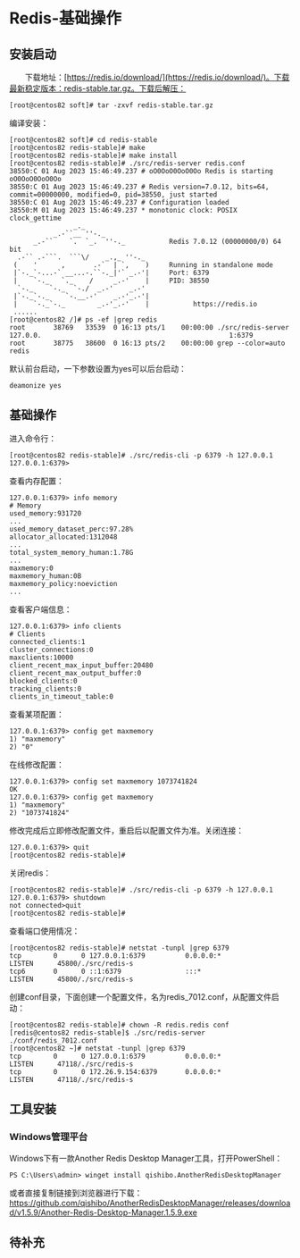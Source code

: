 # Redis-基础操作
## 安装启动
&#8195;&#8195;下载地址：[https://redis.io/download/](https://redis.io/download/)。下载最新稳定版本：redis-stable.tar.gz。下载后解压：
```
[root@centos82 soft]# tar -zxvf redis-stable.tar.gz
```
编译安装：
```
[root@centos82 soft]# cd redis-stable
[root@centos82 redis-stable]# make
[root@centos82 redis-stable]# make install
[root@centos82 redis-stable]# ./src/redis-server redis.conf
38550:C 01 Aug 2023 15:46:49.237 # oO0OoO0OoO0Oo Redis is starting oO0OoO0OoO0Oo
38550:C 01 Aug 2023 15:46:49.237 # Redis version=7.0.12, bits=64, commit=00000000, modified=0, pid=38550, just started
38550:C 01 Aug 2023 15:46:49.237 # Configuration loaded
38550:M 01 Aug 2023 15:46:49.237 * monotonic clock: POSIX clock_gettime
                _._
           _.-``__ ''-._
      _.-``    `.  `_.  ''-._           Redis 7.0.12 (00000000/0) 64 bit
  .-`` .-```.  ```\/    _.,_ ''-._
 (    '      ,       .-`  | `,    )     Running in standalone mode
 |`-._`-...-` __...-.``-._|'` _.-'|     Port: 6379
 |    `-._   `._    /     _.-'    |     PID: 38550
  `-._    `-._  `-./  _.-'    _.-'
 |`-._`-._    `-.__.-'    _.-'_.-'|
 |    `-._`-._        _.-'_.-'    |           https://redis.io
 ......
[root@centos82 /]# ps -ef |grep redis
root       38769   33539  0 16:13 pts/1    00:00:00 ./src/redis-server 127.0.0.                                               1:6379
root       38775   38600  0 16:13 pts/2    00:00:00 grep --color=auto redis
```
默认前台启动，一下参数设置为yes可以后台启动：
```
deamonize yes
```
## 基础操作
进入命令行：
```
[root@centos82 redis-stable]# ./src/redis-cli -p 6379 -h 127.0.0.1
127.0.0.1:6379> 
```
查看内存配置：
```
127.0.0.1:6379> info memory
# Memory
used_memory:931720
...
used_memory_dataset_perc:97.28%
allocator_allocated:1312048
...
total_system_memory_human:1.78G
...
maxmemory:0
maxmemory_human:0B
maxmemory_policy:noeviction
...
```
查看客户端信息：
```
127.0.0.1:6379> info clients
# Clients
connected_clients:1
cluster_connections:0
maxclients:10000
client_recent_max_input_buffer:20480
client_recent_max_output_buffer:0
blocked_clients:0
tracking_clients:0
clients_in_timeout_table:0
```
查看某项配置：
```
127.0.0.1:6379> config get maxmemory
1) "maxmemory"
2) "0"
```
在线修改配置：
```
127.0.0.1:6379> config set maxmemory 1073741824
OK
127.0.0.1:6379> config get maxmemory
1) "maxmemory"
2) "1073741824"
```
修改完成后立即修改配置文件，重启后以配置文件为准。关闭连接：
```
127.0.0.1:6379> quit
[root@centos82 redis-stable]#
```
关闭redis：
```
[root@centos82 redis-stable]# ./src/redis-cli -p 6379 -h 127.0.0.1
127.0.0.1:6379> shutdown
not connected>quit
[root@centos82 redis-stable]#
```
查看端口使用情况：
```
[root@centos82 redis-stable]# netstat -tunpl |grep 6379
tcp        0      0 127.0.0.1:6379          0.0.0.0:*               LISTEN      45800/./src/redis-s
tcp6       0      0 ::1:6379                :::*                    LISTEN      45800/./src/redis-s
```
创建conf目录，下面创建一个配置文件，名为redis_7012.conf，从配置文件启动：
```
[root@centos82 redis-stable]# chown -R redis.redis conf
[redis@centos82 redis-stable]$ ./src/redis-server ./conf/redis_7012.conf
[root@centos82 ~]# netstat -tunpl |grep 6379
tcp        0      0 127.0.0.1:6379          0.0.0.0:*               LISTEN      47118/./src/redis-s
tcp        0      0 172.26.9.154:6379       0.0.0.0:*               LISTEN      47118/./src/redis-s
```
## 工具安装
### Windows管理平台
Windows下有一款Another Redis Desktop Manager工具，打开PowerShell：
```
PS C:\Users\admin> winget install qishibo.AnotherRedisDesktopManager
```
或者直接复制链接到浏览器进行下载：https://github.com/qishibo/AnotherRedisDesktopManager/releases/download/v1.5.9/Another-Redis-Desktop-Manager.1.5.9.exe

## 待补充
